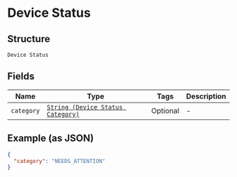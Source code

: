 
# Device Status

## Structure

`Device Status`

## Fields

| Name | Type | Tags | Description |
|  --- | --- | --- | --- |
| `category` | [`String (Device Status Category)`](../../doc/models/device-status-category.md) | Optional | - |

## Example (as JSON)

```json
{
  "category": "NEEDS_ATTENTION"
}
```


